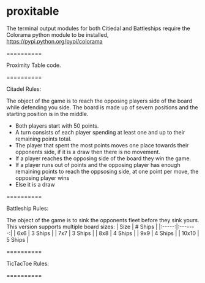 proxitable
==========

The terminal output modules for both Citiedal and Battleships require the Colorama python module to be installed, https://pypi.python.org/pypi/colorama

==========

Proximity Table code.

==========

Citadel Rules:

The object of the game is to reach the opposing players side of the board while defending you side. The board is made up of severn positions and the starting position is in the middle.

* Both players start with 50 points.
* A turn consists of each player spending at least one and up to their remaining points total.
* The player that spent the most points moves one place towards their opponents side, if it is a draw then there is no movement.
* If a player reaches the opposing side of the board they win the game.
* If a player runs out of points and the opposing player has enough remaining points to reach the oppsosing side, at one point per move, the opposing player wins
* Else it is a draw

==========

Battleship Rules:

The object of the game is to sink the opponents fleet before they sink yours. This version supports multiple board sizes:
| Size  | # Ships |
|:-----:|:-------:|
| 6x6   | 3 Ships |
| 7x7   | 3 Ships |
| 8x8   | 4 Ships |
| 9x9   | 4 Ships |
| 10x10 | 5 Ships |

==========

TicTacToe Rules:

==========
